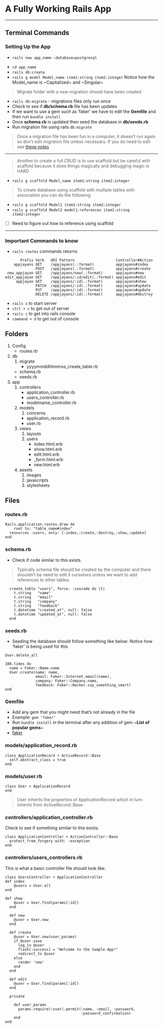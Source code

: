# A Fully Working Rails App
- - - -
## Terminal Commands
### Setting Up the App
* `rails new app_name —database=postgresql`
- `cd app_name`
- `rails db:create`
- `rails g model Model_name item1:string item2:integer` Notice how the Model_name is ~Capitalized~ and ~Singular~
> Migrate folder with a new migration should have been created  
* `rails db:migrate` - migrations files only run once
* Check to see if **db/schema.rb** file has been updates
* If we want to use a gem such as ‘faker’ we have to edit the **Gemfile** and then run `bundle install`
* Once **schema.rb** is updated then seed the database in **db/seeds.rb**
* Run migration file using rails `db:migrate`
> Once a migration file has been fun in a computer, it doesn’t run again so don’t edit migration file unless necessary. If you do need to edit see [these notes](https://gist.github.com/bryanmytko/b0407ead43bac5e93c4f8153ba3b9aae)  
- - - -
> Another to create a full CRUD is to use scaffold but be careful with scaffold because it does things magically and debugging magic is HARD  
*  `rails g scaffold Model_name item1:string item2:integer`
> To create database using scaffold with multiple tables with association you can do the following:  
*  `rails g scaffold Model1 item1:string item2:integer`
*  `rails g scaffold Model2 model1:references item1:string item2:integer`
- [ ] Need to figure out how to reference using scaffold
- - - -

### Important Commands to know
* `rails routes` commands returns 
```
       Prefix Verb   URI Pattern                   Controller#Action
    appjayans GET    /appjayans(.:format)          appjayans#index
              POST   /appjayans(.:format)          appjayans#create
 new_appjayan GET    /appjayans/new(.:format)      appjayans#new
edit_appjayan GET    /appjayans/:id/edit(.:format) appjayans#edit
     appjayan GET    /appjayans/:id(.:format)      appjayans#show
              PATCH  /appjayans/:id(.:format)      appjayans#update
              PUT    /appjayans/:id(.:format)      appjayans#update
              DELETE /appjayans/:id(.:format)      appjayans#destroy
```
* `rails s` to start server
* `ctrl + c` to get out of server
* `rails c` to get into rails console
* `command + d` to get out of console
## Folders
1. Config
	* routes.rb
2. db
	1. migrate
		* yyyymmddhhmmss_create_table.rb
	* schema.rb
	* seeds.rb
3. app
	1. controllers
		* application_controller.rb
		* users_controller.rb
		* modelname_controller.rb
	2. models
		1. concerns
		* application_record.rb
		* user.rb
	3. views
		1. layouts
		2. users
			* index.html.erb
			* show.html.erb
			* edit.html.erb
			* _form.html.erb
			* new.html.erb
	4. assets
		1. images
		2. javascripts
		3. stylesheets

## Files
### routes.rb
```
Rails.application.routes.draw do
	root to: "table_name#index"
  resources :users, only: [:index,:create,:destroy,:show,:update]
end
```
### schema.rb
* Check if code similar to this exists. 
> Typically schema file should be created by the computer and there shouldn’t be need to edit it ourselves unless we want to add references to other tables.  
```
  create_table "users", force: :cascade do |t|
    t.string   "name"
    t.string   "email"
    t.string   "company"
    t.string   "feedback"
    t.datetime "created_at", null: false
    t.datetime "updated_at", null: false
  end
```
### seeds.rb
* Seeding the database should follow something like below: Notice how ‘faker’ is being used for this
```
User.delete_all

100.times do 
  name = Faker::Name.name
  User.create(name: name,
              email: Faker::Internet.email(name),
              company: Faker::Company.name,
              feedback: Faker::Hacker.say_something_smart)
end
```

### Gemfile
* Add any gem that you might need that’s not already in the file
* Example: `gem ‘faker’` 
* Run `bundle install` in the terminal after any addition of gem
 ~**List of popular gems**~
* [faker](https://github.com/stympy/faker)
### models/application_record.rb
```
class ApplicationRecord < ActiveRecord::Base
  self.abstract_class = true
end
```
### models/user.rb
```
class User < ApplicationRecord
end
```
> User inherits the properties of ApplicationRecord which in turn inherits from ActiveRecord::Base  
### controllers/application_controller.rb
Check to see if something similar to this exists.
```
class ApplicationController < ActionController::Base
  protect_from_forgery with: :exception
end
```

### controllers/users_controllers.rb
This is what a basic controller file should look like:
```
class UsersController < ApplicationController
def index
    @users = User.all
end  

def show
    @user = User.find(params[:id])
  end

  def new
    @user = User.new
  end

  def create
    @user = User.new(user_params)
    if @user.save
      log_in @user
      flash[:success] = "Welcome to the Sample App!"
      redirect_to @user
    else
      render 'new'
    end
  end

  def edit
    @user = User.find(params[:id])
  end

  private

    def user_params
      params.require(:user).permit(:name, :email, :password,
                                   :password_confirmation)
    end
end
```

